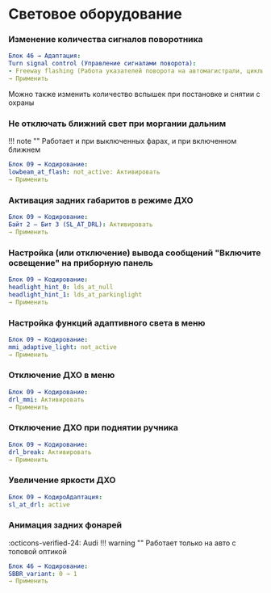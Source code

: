 
# Световое оборудование

### Изменение количества сигналов поворотника

``` yaml
Блок 46 → Адаптация:
Turn signal control (Управление сигналами поворота):
- Freeway flashing (Работа указателей поворота на автомагистрали, циклы мигания) → (по умолчанию 3)
→ Применить
```

Можно также изменить количество вспышек при постановке и снятии с охраны

### Не отключать ближний свет при моргании дальним

!!! note ""
    Работает и при выключенных фарах, и при включенном ближнем

``` yaml title="логин-пароль: 31347"
Блок 09 → Кодирование:
lowbeam_at_flash: not_active: Активировать
→ Применить
```

### Активация задних габаритов в режиме ДХО

``` yaml title="логин-пароль: 31347"
Блок 09 → Кодирование:
Байт 2 – Бит 3 (SL_AT_DRL): Активировать
→ Применить
```

### Настройка (или отключение) вывода сообщений "Включите освещение" на приборную панель

``` yaml title="логин-пароль: 31347"
Блок 09 → Кодирование:
headlight_hint_0: lds_at_null
headlight_hint_1: lds_at_parkinglight
→ Применить
```

### Настройка функций адаптивного света в меню

``` yaml title="логин-пароль: 31347"
Блок 09 → Кодирование:
mmi_adaptive_light: not_active
→ Применить
```

### Отключение ДХО в меню

``` yaml title="логин-пароль: 31347"
Блок 09 → Кодирование:
drl_mmi: Активировать
→ Применить
```

### Отключение ДХО при поднятии ручника

``` yaml title="логин-пароль: 31347"
Блок 09 → Кодирование:
drl_break: Активировать
→ Применить
```

### Увеличение яркости ДХО

``` yaml title="логин-пароль: 31347"
Блок 09 → КодироАдаптация:
sl_at_drl: active
```

### Анимация задних фонарей
:octicons-verified-24: Audi
!!! warning ""
    Работает только на авто с топовой оптикой

``` yaml
Блок 46 → Кодирование:
SBBR_variant: 0 → 1
→ Применить
```